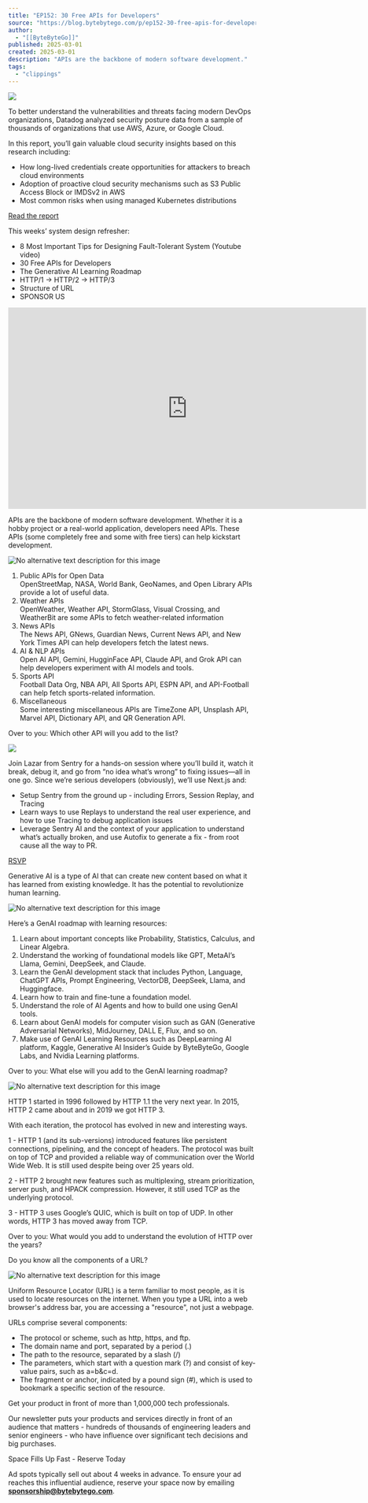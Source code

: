 ```yaml
---
title: "EP152: 30 Free APIs for Developers"
source: "https://blog.bytebytego.com/p/ep152-30-free-apis-for-developers?utm_source=post-email-title&publication_id=817132&post_id=158100775&utm_campaign=email-post-title&isFreemail=false&r=7br8e&triedRedirect=true&utm_medium=email"
author:
  - "[[ByteByteGo]]"
published: 2025-03-01
created: 2025-03-01
description: "APIs are the backbone of modern software development."
tags:
  - "clippings"
---
```

![](https://substackcdn.com/image/fetch/w_1456,c_limit,f_auto,q_auto:good,fl_progressive:steep/https%3A%2F%2Fsubstack-post-media.s3.amazonaws.com%2Fpublic%2Fimages%2F348fd618-f3c5-482c-bf2b-07281d79461b_1200x628.heic)

To better understand the vulnerabilities and threats facing modern DevOps organizations, Datadog analyzed security posture data from a sample of thousands of organizations that use AWS, Azure, or Google Cloud.

In this report, you’ll gain valuable cloud security insights based on this research including:

- How long-lived credentials create opportunities for attackers to breach cloud environments
- Adoption of proactive cloud security mechanisms such as S3 Public Access Block or IMDSv2 in AWS
- Most common risks when using managed Kubernetes distributions

[Read the report](https://bit.ly/Datadog_030125)

This weeks’ system design refresher:

- 8 Most Important Tips for Designing Fault-Tolerant System (Youtube video)
- 30 Free APIs for Developers
- The Generative AI Learning Roadmap
- HTTP/1 -> HTTP/2 -> HTTP/3
- Structure of URL
- SPONSOR US

<iframe src="https://www.youtube-nocookie.com/embed/3Lis4w4_bBc?rel=0&amp;autoplay=0&amp;showinfo=0&amp;enablejsapi=0" frameborder="0" loading="lazy" gesture="media" allow="autoplay; fullscreen" allowautoplay="true" allowfullscreen="true" width="728" height="409"></iframe>

APIs are the backbone of modern software development. Whether it is a hobby project or a real-world application, developers need APIs. These APIs (some completely free and some with free tiers) can help kickstart development.

![No alternative text description for this image](https://substackcdn.com/image/fetch/w_1456,c_limit,f_auto,q_auto:good,fl_lossy/https%3A%2F%2Fsubstack-post-media.s3.amazonaws.com%2Fpublic%2Fimages%2Ff112df94-df52-4140-98ec-873e5b74d988_1280x1601.gif)

1. Public APIs for Open Data  
OpenStreetMap, NASA, World Bank, GeoNames, and Open Library APIs provide a lot of useful data.
2. Weather APIs  
OpenWeather, Weather API, StormGlass, Visual Crossing, and WeatherBit are some APIs to fetch weather-related information
3. News APIs  
The News API, GNews, Guardian News, Current News API, and New York Times API can help developers fetch the latest news.
4. AI & NLP APIs  
Open AI API, Gemini, HugginFace API, Claude API, and Grok API can help developers experiment with AI models and tools.
5. Sports API  
Football Data Org, NBA API, All Sports API, ESPN API, and API-Football can help fetch sports-related information.
6. Miscellaneous  
Some interesting miscellaneous APIs are TimeZone API, Unsplash API, Marvel API, Dictionary API, and QR Generation API.

Over to you: Which other API will you add to the list?

![](https://substackcdn.com/image/fetch/w_1456,c_limit,f_auto,q_auto:good,fl_progressive:steep/https%3A%2F%2Fsubstack-post-media.s3.amazonaws.com%2Fpublic%2Fimages%2F6f2c4e99-ae78-4671-b055-60fd049856be_1200x628.png)

Join Lazar from Sentry for a hands-on session where you’ll build it, watch it break, debug it, and go from “no idea what’s wrong” to fixing issues—all in one go. Since we’re serious developers (obviously), we’ll use Next.js and:

- Setup Sentry from the ground up - including Errors, Session Replay, and Tracing
- Learn ways to use Replays to understand the real user experience, and how to use Tracing to debug application issues
- Leverage Sentry AI and the context of your application to understand what’s actually broken, and use Autofix to generate a fix - from root cause all the way to PR.

[RSVP](https://bit.ly/Sentry_030125)

Generative AI is a type of AI that can create new content based on what it has learned from existing knowledge. It has the potential to revolutionize human learning.

![No alternative text description for this image](https://substackcdn.com/image/fetch/w_1456,c_limit,f_auto,q_auto:good,fl_lossy/https%3A%2F%2Fsubstack-post-media.s3.amazonaws.com%2Fpublic%2Fimages%2Fc3bf4776-744b-4e87-85f8-6dddd6d85597_1280x1566.gif)

Here’s a GenAI roadmap with learning resources:

1. Learn about important concepts like Probability, Statistics, Calculus, and Linear Algebra.
2. Understand the working of foundational models like GPT, MetaAI’s Llama, Gemini, DeepSeek, and Claude.
3. Learn the GenAI development stack that includes Python, Language, ChatGPT APIs, Prompt Engineering, VectorDB, DeepSeek, Llama, and Huggingface.
4. Learn how to train and fine-tune a foundation model.
5. Understand the role of AI Agents and how to build one using GenAI tools.
6. Learn about GenAI models for computer vision such as GAN (Generative Adversarial Networks), MidJourney, DALL E, Flux, and so on.
7. Make use of GenAI Learning Resources such as DeepLearning AI platform, Kaggle, Generative AI Insider’s Guide by ByteByteGo, Google Labs, and Nvidia Learning platforms.

Over to you: What else will you add to the GenAI learning roadmap?

![No alternative text description for this image](https://substackcdn.com/image/fetch/w_1456,c_limit,f_auto,q_auto:good,fl_lossy/https%3A%2F%2Fsubstack-post-media.s3.amazonaws.com%2Fpublic%2Fimages%2Fc1dbb32e-8d1b-4c13-ae48-fe485ad92191_1280x1601.gif)

HTTP 1 started in 1996 followed by HTTP 1.1 the very next year. In 2015, HTTP 2 came about and in 2019 we got HTTP 3.

With each iteration, the protocol has evolved in new and interesting ways.

1 - HTTP 1 (and its sub-versions) introduced features like persistent connections, pipelining, and the concept of headers. The protocol was built on top of TCP and provided a reliable way of communication over the World Wide Web. It is still used despite being over 25 years old.

2 - HTTP 2 brought new features such as multiplexing, stream prioritization, server push, and HPACK compression. However, it still used TCP as the underlying protocol.

3 - HTTP 3 uses Google’s QUIC, which is built on top of UDP. In other words, HTTP 3 has moved away from TCP.

Over to you: What would you add to understand the evolution of HTTP over the years?

Do you know all the components of a URL?

![No alternative text description for this image](https://substackcdn.com/image/fetch/w_1456,c_limit,f_auto,q_auto:good,fl_lossy/https%3A%2F%2Fsubstack-post-media.s3.amazonaws.com%2Fpublic%2Fimages%2Fd864f35c-537c-4571-8644-ce20d1a0caa5_1280x1427.gif)

Uniform Resource Locator (URL) is a term familiar to most people, as it is used to locate resources on the internet. When you type a URL into a web browser's address bar, you are accessing a "resource", not just a webpage.

URLs comprise several components:

- The protocol or scheme, such as http, https, and ftp.
- The domain name and port, separated by a period (.)
- The path to the resource, separated by a slash (/)
- The parameters, which start with a question mark (?) and consist of key-value pairs, such as a=b&c=d.
- The fragment or anchor, indicated by a pound sign (#), which is used to bookmark a specific section of the resource.

Get your product in front of more than 1,000,000 tech professionals.

Our newsletter puts your products and services directly in front of an audience that matters - hundreds of thousands of engineering leaders and senior engineers - who have influence over significant tech decisions and big purchases.

Space Fills Up Fast - Reserve Today

Ad spots typically sell out about 4 weeks in advance. To ensure your ad reaches this influential audience, reserve your space now by emailing **[sponsorship@bytebytego.com](https://blog.bytebytego.com/p/)**.